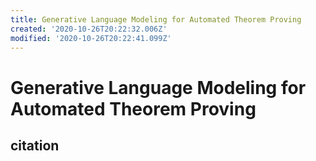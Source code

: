```yaml
---
title: Generative Language Modeling for Automated Theorem Proving
created: '2020-10-26T20:22:32.006Z'
modified: '2020-10-26T20:22:41.099Z'
---
```


# Generative Language Modeling for Automated Theorem Proving

## citation 

```

```


